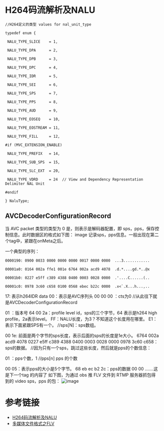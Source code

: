 # H264码流解析及NALU

```
//H264定义的类型 values for nal_unit_type

typedef enum {

 NALU_TYPE_SLICE    = 1,

 NALU_TYPE_DPA      = 2,

 NALU_TYPE_DPB      = 3,

 NALU_TYPE_DPC      = 4,

 NALU_TYPE_IDR      = 5,

 NALU_TYPE_SEI      = 6,

 NALU_TYPE_SPS      = 7,

 NALU_TYPE_PPS      = 8,

 NALU_TYPE_AUD      = 9,

 NALU_TYPE_EOSEQ    = 10,

 NALU_TYPE_EOSTREAM = 11,

 NALU_TYPE_FILL     = 12,

#if (MVC_EXTENSION_ENABLE)

 NALU_TYPE_PREFIX   = 14,

 NALU_TYPE_SUB_SPS  = 15,

 NALU_TYPE_SLC_EXT  = 20,

 NALU_TYPE_VDRD     = 24  // View and Dependency Representation Delimiter NAL Unit

#endif

} NaluType;
```


## AVCDecoderConfigurationRecord

当 AVC packet 类型的类型为 0 是，则表示是解码器配置，即 sps，pps，保存控制信息。此时数据区的格式如下图：
image
记录sps，pps信息。一般出现在第二个tag中，紧跟在onMeta之后。

一个典型的序列：
```
0000190: 0900 0033 0000 0000 0000 0017 0000 0000  ...3............

00001a0: 0164 002a ffe1 001e 6764 002a acd9 4078  .d.*....gd.*..@x

00001b0: 0227 e5ff c389 4388 0400 0003 0028 0000  .'....C......(..

00001c0: 0978 3c60 c658 0100 0568 ebec b22c 0000  .x<`.X...h...,..
```

17: 表示h264IDR data
00：表示是AVC序列头
00 00 00 ：cts为0
//从此往下就是AVCDecoderConfigurationRecord

01 ：版本号
64 00 2a：profile level id，sps的三个字节，64 表示是h264 high profile，2a表示level。
FF：NALU长度，为3？不知道这个长度用在哪里。
E1：表示下面紧跟SPS有一个。
//sps[N]：sps数组。

00 1e: 前面是两个字节的sps长度，表示后面的sps的长度是1e大小。
6764 002a acd9 4078 0227 e5ff c389 4388 0400 0003 0028 0000 0978 3c60 c658：sps的数据。
//因为只有一个sps，跳过这些长度，然后就是pps的个数信息：

01 ：pps个数，1
//pps[n] pps 的个数

00 05：表示pps的大小是5个字节。
68 eb ec b2 2c：pps的数据
00 00 …….这是下一个tag 的内容了
如下图，为通过 obs 推 FLV 文件到 RTMP 服务器抓包得到的 video sps，pps 的包：
![image](https://user-images.githubusercontent.com/17688273/172858897-06112a5d-1a63-4015-81bd-ec3b0062ae14.png)

# 参考链接

- [H264码流解析及NALU](https://www.cnblogs.com/jingzhishen/p/3965868.html)
- [多媒体文件格式之FLV](https://www.cnblogs.com/jimodetiantang/p/8992425.html)
